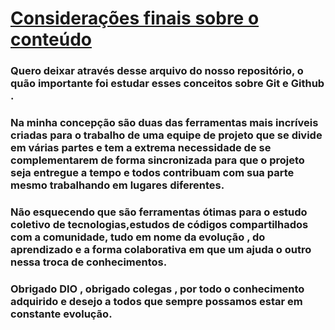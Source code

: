 # <u>Considerações finais sobre o conteúdo</u>

### Quero deixar através desse arquivo do nosso repositório, o quão importante foi estudar esses conceitos sobre Git e Github .

### Na minha concepção são duas das ferramentas mais incríveis criadas para o trabalho de uma equipe de projeto que se divide em várias partes e tem a extrema necessidade de se complementarem de forma sincronizada para que o projeto seja entregue a tempo e todos contribuam com sua parte mesmo trabalhando em lugares diferentes.

### Não esquecendo que são ferramentas ótimas para o estudo coletivo de tecnologias,estudos de códigos compartilhados com a comunidade, tudo em nome da evolução , do aprendizado e a forma colaborativa em que um ajuda o outro nessa troca de conhecimentos.

### Obrigado DIO , obrigado colegas , por todo o conhecimento adquirido e desejo a todos que sempre possamos estar em constante evolução.

   